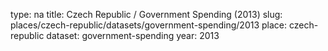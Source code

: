 type: na
title: Czech Republic / Government Spending (2013)
slug: places/czech-republic/datasets/government-spending/2013
place: czech-republic
dataset: government-spending
year: 2013
